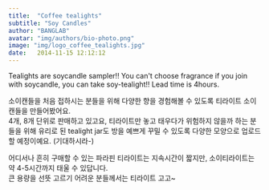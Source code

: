```yaml
---
title:  "Coffee tealights"
subtitle: "Soy Candles"
author: "BANGLAB"
avatar: "img/authors/bio-photo.png"
image: "img/logo_coffee_tealights.jpg"
date:   2014-11-15 12:12:12
---
```


Tealights are soycandle sampler!! You can't choose fragrance if you join with soycandle, you can take soy-tealight!! Lead time is 4hours. 

소이캔들을 처음 접하시는 분들을 위해 다양한 향을 경험해볼 수 있도록 티라이트 소이캔들을 만들어봤어요.   
4개, 8개 단위로 판매하고 있고요, 티라이트만 놓고 태우다가 위험하지 않을까 하는 분들을 위해 유리로 된 tealight jar도 방을 예쁘게 꾸밀 수 있도록 다양한 모양으로 업로드할 예정이예요. (기대하시라-)  

어디서나 흔히 구매할 수 있는 파라핀 티라이트는 지속시간이 짧지만, 소이티라이트는 약 4-5시간까지 태울 수 있답니다.  
큰 용량을 선뜻 고르기 어려운 분들께서는 티라이트 고고~  
